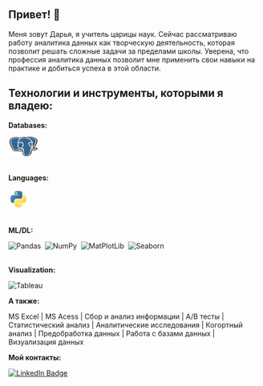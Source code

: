 ## Привет! 👋
Меня зовут Дарья, я учитель царицы наук. Сейчас рассматриваю работу аналитика данных как творческую деятельность, которая позволит решать сложные задачи за пределами школы. Уверена, что профессия аналитика данных позволит мне применить свои навыки на практике и добиться успеха в этой области.


## **Технологии и инструменты, которыми я владею:**

**Databases:**

<div>
  <img src="https://github.com/devicons/devicon/blob/master/icons/postgresql/postgresql-original.svg" title="PostgreSQL" alt="PostgreSQL" width="60" height="40"/>&nbsp;
</div>
<br>

**Languages:**

<div>
  <img src="https://github.com/devicons/devicon/blob/master/icons/python/python-original.svg" title="Python" alt="Python" width="40" height="40"/>&nbsp;
</div>

<br>

**ML/DL:**


<div>
  <img src="https://www.mahusai.global/static/55e6b05a41df4610e0722948d9ffa3f1/h-pandas.svg" title="Pandas" alt="Pandas" width="40" height="40"/>&nbsp;
  <img src="https://upload.wikimedia.org/wikipedia/commons/thumb/3/31/NumPy_logo_2020.svg/1200px-NumPy_logo_2020.svg.png" title="NumPy" alt="NumPy" width="60" height="40"/>&nbsp;
  <img src="https://i.ytimg.com/vi/GNSBRfqhgtc/maxresdefault.jpg" title="MathPlotLib" alt="MatPlotLib" width="100" height="40"/>&nbsp;
  <img src="https://avatars.mds.yandex.net/i?id=17a2ed7abf49809c1485e768963b21f929c5599f-10703429-images-thumbs&n=13" title="Seaborn" alt="Seaborn" width="80" height="40"/>&nbsp;
</div>
<br>

**Visualization:**

<div>
  <img src="https://res.cloudinary.com/hevo/images/f_webp,q_auto/v1686075100/hevo-learn-1/Tableau_Logo_2-1/Tableau_Logo_2-1.png?_i=AA" title="Tableau" alt="Tableau" width="60" height="40"/>&nbsp;

</div>


**А также:**
 
  MS Excel |  MS Acess |  Сбор и анализ информации | А/В тесты | Статистический анализ | Аналитические исследования | Когортный анализ | Предобработка данных | Работа с базами данных | Визуализация данных


**Мой контакты:** <div id="badges">
  <a href="https://t.me/daryaulyuno">
    <img src="https://img.icons8.com/?size=100&id=OL7raPBi1HvO&format=png&color=000000" alt="LinkedIn Badge" width="40" height="40"/>
</div>

